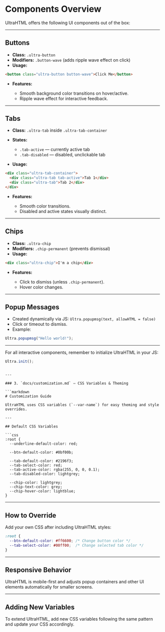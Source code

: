# Components Overview

UltraHTML offers the following UI components out of the box:

---

## Buttons

- **Class:** `.ultra-button`
- **Modifiers:** `.button-wave` (adds ripple wave effect on click)
- **Usage:**

```html
<button class="ultra-button button-wave">Click Me</button>
````

* **Features:**

  * Smooth background color transitions on hover/active.
  * Ripple wave effect for interactive feedback.

---

## Tabs

* **Class:** `.ultra-tab` inside `.ultra-tab-container`
* **States:**

  * `.tab-active` — currently active tab
  * `.tab-disabled` — disabled, unclickable tab
* **Usage:**

```html
<div class="ultra-tab-container">
  <div class="ultra-tab tab-active">Tab 1</div>
  <div class="ultra-tab">Tab 2</div>
</div>
```

* **Features:**

  * Smooth color transitions.
  * Disabled and active states visually distinct.

---

## Chips

* **Class:** `.ultra-chip`
* **Modifiers:** `.chip-permanent` (prevents dismissal)
* **Usage:**

```html
<div class="ultra-chip">I'm a chip</div>
```

* **Features:**

  * Click to dismiss (unless `.chip-permanent`).
  * Hover color changes.

---

## Popup Messages

* Created dynamically via JS: `Ultra.popupmsg(text, allowHTML = false)`
* Click or timeout to dismiss.
* Example:

```js
Ultra.popupmsg("Hello world!");
```

---

For all interactive components, remember to initialize UltraHTML in your JS:

```js
Ultra.init();
```

````

---

### 3. `docs/customization.md` — CSS Variables & Theming

```markdown
# Customization Guide

UltraHTML uses CSS variables (`--var-name`) for easy theming and style overrides.

---

## Default CSS Variables

```css
:root {
  --underline-default-color: red;

  --btn-default-color: #0bf00b;

  --tab-default-color: #2196f3;
  --tab-select-color: red;
  --tab-active-color: rgba(255, 0, 0, 0.1);
  --tab-disabled-color: lightgrey;

  --chip-color: lightgrey;
  --chip-text-color: grey;
  --chip-hover-color: lightblue;
}
````

---

## How to Override

Add your own CSS after including UltraHTML styles:

```css
:root {
  --btn-default-color: #ff6600; /* Change button color */
  --tab-select-color: #00ff00;  /* Change selected tab color */
}
```

---

## Responsive Behavior

UltraHTML is mobile-first and adjusts popup containers and other UI elements automatically for smaller screens.

---

## Adding New Variables

To extend UltraHTML, add new CSS variables following the same pattern and update your CSS accordingly.
